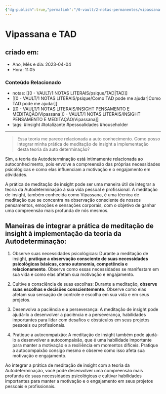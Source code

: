 ```yaml
---
{"dg-publish":true,"permalink":"/0-vault/2-notas-permanentes/vipassana-e-tad/","tags":["permanente","insight","totalizante","pessoalidades","householder"],"dgHomeLink":true,"dgShowLocalGraph":true,"dgShowFileTree":true,"dgEnableSearch":true}
---
```


# Vipassana e TAD

## criado em: 
-  Ano, Mês e dia: 2023-04-04
- Hora: 11:05

### Conteúdo Relacionado
- notas: [[0 - VAULT/1 NOTAS LITERAIS/psique/TAD\|TAD]]
- [[0 - VAULT/1 NOTAS LITERAIS/psique/Como TAD pode me ajudar\|Como TAD pode me ajudar]]
- [[0 - VAULT/1 NOTAS LITERAIS/INSIGHT PENSAMENTO E MEDITAÇÃO/Vipassana\|0 - VAULT/1 NOTAS LITERAIS/INSIGHT PENSAMENTO E MEDITAÇÃO/Vipassana]]
- tags: #insight #totalizante #pessoalidades #householder
---
>Essa teoria me parece relacionada a auto conhecimento. Como posso integrar minha prática de meditação de insight a implementação desta teoria da auto determinação?

Sim, a teoria da Autodeterminação está intimamente relacionada ao autoconhecimento, pois envolve a compreensão das próprias necessidades psicológicas e como elas influenciam a motivação e o engajamento em atividades.

A prática de meditação de insight pode ser uma maneira útil de integrar a teoria da Autodeterminação à sua vida pessoal e profissional. A meditação de insight, também conhecida como Vipassana, é uma técnica de meditação que se concentra na observação consciente de nossos pensamentos, emoções e sensações corporais, com o objetivo de ganhar uma compreensão mais profunda de nós mesmos.

## Maneiras de integrar a prática de meditação de insight à implementação da teoria da Autodeterminação:

1.  Observe suas necessidades psicológicas: Durante a meditação de insight, **pratique a observação consciente de suas necessidades psicológicas básicas, como autonomia, competência e relacionamento**. Observe como essas necessidades se manifestam em sua vida e como elas afetam sua motivação e engajamento.
    
2.  Cultive a consciência de suas escolhas: Durante a meditação, **observe suas escolhas e decisões conscientemente.** Observe como elas afetam sua sensação de controle e escolha em sua vida e em seus projetos.
    
3.  Desenvolva a paciência e a perseverança: A meditação de insight pode ajudá-lo a desenvolver a paciência e a perseverança, habilidades importantes para lidar com desafios e obstáculos em seus projetos pessoais ou profissionais.
    
4.  Pratique a autocompaixão: A meditação de insight também pode ajudá-lo a desenvolver a autocompaixão, que é uma habilidade importante para manter a motivação e a resiliência em momentos difíceis. Pratique a autocompaixão consigo mesmo e observe como isso afeta sua motivação e engajamento.

Ao integrar a prática de meditação de insight com a teoria da Autodeterminação, você pode desenvolver uma compreensão mais profunda de suas necessidades psicológicas e cultivar habilidades importantes para manter a motivação e o engajamento em seus projetos pessoais e profissionais.